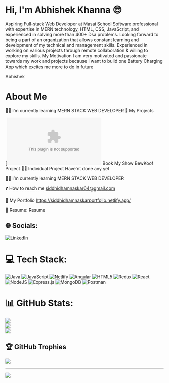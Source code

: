 
# Hi, I'm Abhishek Khanna 😎
Aspiring Full-stack Web Developer at Masai School
Software professional with expertise in MERN technology, HTML, CSS, JavaScript, and experienced in solving more than 400+ Dsa problems. Looking forward to being a part of an organization that allows constant learning and development of my technical and management skills. Experienced in working on various projects through remote collaboration & willing to explore my skills.
My Motivation
I am very motivated and passionate towards my work and projects because i want to build one Battery Charging App which excites me more to do in future


Abhishek


# About Me
👨‍💻 I’m currently learning MERN STACK WEB DEVELOPER
🌱 My Projects

[![Zoom Car pro](zoomcar-clones.netlify.com)
Book My Show
BewKoof Project
👨‍💻 Individual Project Have'nt done any yet

👨‍💻 I’m currently learning MERN STACK WEB DEVELOPER

❓ How to reach me siddhidhamnaskar64@gmail.com

💼 My Portfolio https://siddhidhamnaskarportfolio.netlify.app/

📄 Resume: Resume

## 🌐 Socials:
[![LinkedIn](https://img.shields.io/badge/LinkedIn-%230077B5.svg?logo=linkedin&logoColor=white)](https://www.linkedin.com/in/siddhi-dhamnaskar-43a64723b/) 

# 💻 Tech Stack:
![Java](https://img.shields.io/badge/java-%23ED8B00.svg?style=for-the-badge&logo=java&logoColor=white) ![JavaScript](https://img.shields.io/badge/javascript-%23323330.svg?style=for-the-badge&logo=javascript&logoColor=%23F7DF1E) ![Netlify](https://img.shields.io/badge/netlify-%23000000.svg?style=for-the-badge&logo=netlify&logoColor=#00C7B7) ![Angular](https://img.shields.io/badge/angular-%23DD0031.svg?style=for-the-badge&logo=angular&logoColor=white) ![HTML5](https://img.shields.io/badge/html5-%23E34F26.svg?style=for-the-badge&logo=html5&logoColor=white) ![Redux](https://img.shields.io/badge/redux-%23593d88.svg?style=for-the-badge&logo=redux&logoColor=white) ![React](https://img.shields.io/badge/react-%2320232a.svg?style=for-the-badge&logo=react&logoColor=%2361DAFB) ![NodeJS](https://img.shields.io/badge/node.js-6DA55F?style=for-the-badge&logo=node.js&logoColor=white) ![Express.js](https://img.shields.io/badge/express.js-%23404d59.svg?style=for-the-badge&logo=express&logoColor=%2361DAFB) ![MongoDB](https://img.shields.io/badge/MongoDB-%234ea94b.svg?style=for-the-badge&logo=mongodb&logoColor=white) ![Postman](https://img.shields.io/badge/Postman-FF6C37?style=for-the-badge&logo=postman&logoColor=white)
# 📊 GitHub Stats:
![](https://github-readme-stats.vercel.app/api?username=siddhidhamnaskar&theme=dark&hide_border=false&include_all_commits=false&count_private=false)<br/>
![](https://github-readme-streak-stats.herokuapp.com/?user=siddhidhamnaskar&theme=dark&hide_border=false)<br/>
![](https://github-readme-stats.vercel.app/api/top-langs/?username=siddhidhamnaskar&theme=dark&hide_border=false&include_all_commits=false&count_private=false&layout=compact)

## 🏆 GitHub Trophies
![](https://github-profile-trophy.vercel.app/?username=siddhidhamnaskar&theme=radical&no-frame=false&no-bg=true&margin-w=4)

---
[![](https://visitcount.itsvg.in/api?id=siddhidhamnaskar&icon=0&color=0)](https://visitcount.itsvg.in)

<!-- Proudly created with GPRM ( https://gprm.itsvg.in ) -->